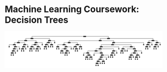 # Machine Learning Coursework: Decision Trees

<p align="center">
    <img src="documentation/images/clean-tree.png" alt="Hot plate">
</p>
